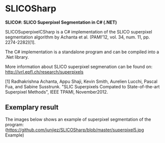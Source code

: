 # SLICOSharp
__SLICO#: SLICO Superpixel Segmentation in C# (.NET)__

SLICOSuperpixelCSharp is a C# implementation of the SLICO superpixel segmentation algorithm by Achanta et al. (PAMI'12, vol. 34, num. 11, pp. 2274-2282)[1]. 

The C# implementation is a standalone program and can be compiled into a .Net library.

More information about SLICO superpixel segmenation can be found on: http://ivrl.epfl.ch/research/superpixels

[1] Radhakrishna Achanta, Appu Shaji, Kevin Smith, Aurelien Lucchi, Pascal Fua, and Sabine Susstrunk. "SLIC Superpixels Compated to State-of-the-art Superpixel Methods", IEEE TPAMI, November2012.

## Exemplary result

The images below shows an example of superpixel segmentation of the program:
(https://github.com/junjiez/SLICOSharp/blob/master/superpixel5.jpg Example)

